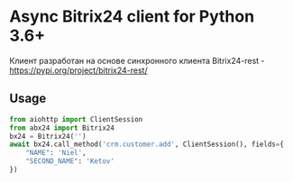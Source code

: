 # Async Bitrix24 client for Python 3.6+
 
Клиент разработан на основе синхронного клиента Bitrix24-rest - https://pypi.org/project/bitrix24-rest/

## Usage
```python
from aiohttp import ClientSession
from abx24 import Bitrix24
bx24 = Bitrix24('')
await bx24.call_method('crm.customer.add', ClientSession(), fields={
    "NAME": 'Niel',
    "SECOND_NAME": 'Ketov'
})
```